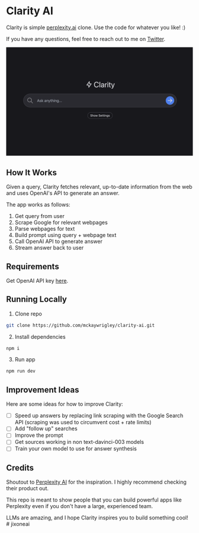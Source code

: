 # Clarity AI

Clarity is simple [perplexity.ai](https://www.perplexity.ai/) clone. Use the code for whatever you like! :)

If you have any questions, feel free to reach out to me on [Twitter](https://twitter.com/mckaywrigley).

[![Clarity AI](./public/screenshot.png)](https://clarity-ai.vercel.app/)

## How It Works

Given a query, Clarity fetches relevant, up-to-date information from the web and uses OpenAI's API to generate an answer.

The app works as follows:

1. Get query from user
2. Scrape Google for relevant webpages
3. Parse webpages for text
4. Build prompt using query + webpage text
5. Call OpenAI API to generate answer
6. Stream answer back to user

## Requirements

Get OpenAI API key [here](https://openai.com/api/).

## Running Locally

1. Clone repo

```bash
git clone https://github.com/mckaywrigley/clarity-ai.git
```

2. Install dependencies

```bash
npm i
```

3. Run app

```bash
npm run dev
```

## Improvement Ideas

Here are some ideas for how to improve Clarity:

- [ ] Speed up answers by replacing link scraping with the Google Search API (scraping was used to circumvent cost + rate limits)
- [ ] Add "follow up" searches
- [ ] Improve the prompt
- [ ] Get sources working in non text-davinci-003 models
- [ ] Train your own model to use for answer synthesis

## Credits

Shoutout to [Perplexity AI](https://www.perplexity.ai/) for the inspiration. I highly recommend checking their product out.

This repo is meant to show people that you can build powerful apps like Perplexity even if you don't have a large, experienced team.

LLMs are amazing, and I hope Clarity inspires you to build something cool!
#   j i x o n e a i 
 
 